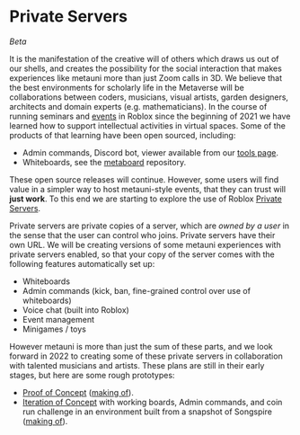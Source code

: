 # Private Servers

*Beta*

It is the manifestation of the creative will of others which draws us out of our shells, and creates the possibility for the social interaction that makes experiences like metauni more than just Zoom calls in 3D. We believe that the best environments for scholarly life in the Metaverse will be collaborations between coders, musicians, visual artists, garden designers, architects and domain experts (e.g. mathematicians). In the course of running seminars and [events](https://metauni.org/posts/events/events) in Roblox since the beginning of 2021 we have learned how to support intellectual activities in virtual spaces. Some of the products of that learning have been open sourced, including:

* Admin commands, Discord bot, viewer available from our [tools page](https://metauni.org/posts/make-your-own/tools).
* Whiteboards, see the [metaboard](https://github.com/metauni/metaboard) repository.

These open source releases will continue. However, some users will find value in a simpler way to host metauni-style events, that they can trust will **just work**. To this end we are starting to explore the use of Roblox [Private Servers](https://en.help.roblox.com/hc/en-us/articles/205345050-How-do-I-Purchase-and-Configure-Private-VIP-Servers-).

Private servers are private copies of a server, which are *owned by a user* in the sense that the user can control who joins. Private servers have their own URL. We will be creating versions of some metauni experiences with private servers enabled, so that your copy of the server comes with the following features automatically set up:

- Whiteboards
- Admin commands (kick, ban, fine-grained control over use of whiteboards)
- Voice chat (built into Roblox)
- Event management
- Minigames / toys

However metauni is more than just the sum of these parts, and we look forward in 2022 to creating some of these private servers in collaboration with talented musicians and artists. These plans are still in their early stages, but here are some rough prototypes:

- [Proof of Concept](https://www.roblox.com/games/8276085305/Proof-of-Concept) ([making of](https://youtu.be/pB44fI0lKso)).
- [Iteration of Concept](https://www.roblox.com/games/8278496526/Iteration-of-Concept) with working boards, Admin commands, and coin run challenge in an environment built from a snapshot of Songspire ([making of](https://youtu.be/l_Fl6tKZvQQ)).
